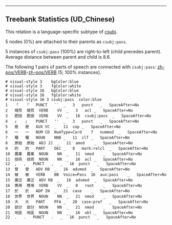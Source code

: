 

--------------------------------------------------------------------------------

## Treebank Statistics (UD_Chinese)

This relation is a language-specific subtype of [csubj]().

5 nodes (0%) are attached to their parents as `csubj:pass`.

5 instances of `csubj:pass` (100%) are right-to-left (child precedes parent).
Average distance between parent and child is 8.6.

The following 1 pairs of parts of speech are connected with `csubj:pass`: [zh-pos/VERB]()-[zh-pos/VERB]() (5; 100% instances).


~~~ conllu
# visual-style 3	bgColor:blue
# visual-style 3	fgColor:white
# visual-style 16	bgColor:blue
# visual-style 16	fgColor:white
# visual-style 16 3 csubj:pass	color:blue
1	「	「	PUNCT	``	_	3	punct	_	SpaceAfter=No
2	燒荒	燒荒	VERB	VV	_	3	acl	_	SpaceAfter=No
3	肥田	肥田	VERB	VV	_	16	csubj:pass	_	SpaceAfter=No
4	」	」	PUNCT	''	_	3	punct	_	SpaceAfter=No
5	是	是	AUX	VC	_	11	cop	_	SpaceAfter=No
6	一	一	NUM	CD	NumType=Card	7	nummod	_	SpaceAfter=No
7	種	種	NOUN	NNB	_	11	clf	_	SpaceAfter=No
8	原始	原始	ADJ	JJ	_	11	amod	_	SpaceAfter=No
9	的	的	PART	DEC	_	8	mark:relcl	_	SpaceAfter=No
10	農業	農業	NOUN	NN	_	11	nmod	_	SpaceAfter=No
11	技術	技術	NOUN	NN	_	16	acl	_	SpaceAfter=No
12	,	,	PUNCT	,	_	16	punct	_	SpaceAfter=No
13	曾	曾	ADV	RB	_	16	advmod	_	SpaceAfter=No
14	被	被	VERB	BB	Voice=Pass	16	aux:pass	_	SpaceAfter=No
15	廣泛	廣泛	ADV	RB	_	16	advmod	_	SpaceAfter=No
16	應用	應用	VERB	VV	_	0	root	_	SpaceAfter=No
17	於	於	ADP	IN	_	21	case	_	SpaceAfter=No
18	世界	世界	NOUN	NN	_	21	nmod	_	SpaceAfter=No
19	大	大	PART	PFA	_	20	case:pref	_	SpaceAfter=No
20	部分	部分	NOUN	NN	_	21	nmod	_	SpaceAfter=No
21	地區	地區	NOUN	NN	_	16	obl	_	SpaceAfter=No
22	.	.	PUNCT	.	_	16	punct	_	SpaceAfter=No

~~~


